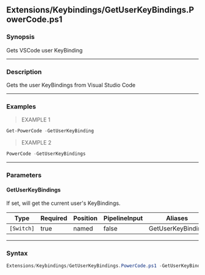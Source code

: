Extensions/Keybindings/GetUserKeyBindings.PowerCode.ps1
-------------------------------------------------------




### Synopsis
Gets VSCode user KeyBinding



---


### Description

Gets the user KeyBindings from Visual Studio Code



---


### Examples
> EXAMPLE 1

```PowerShell
Get-PowerCode -GetUserKeyBinding
```
> EXAMPLE 2

```PowerShell
PowerCode -GetUserKeyBindings
```


---


### Parameters
#### **GetUserKeyBindings**

If set, will get the current user's KeyBindings.






|Type      |Required|Position|PipelineInput|Aliases          |
|----------|--------|--------|-------------|-----------------|
|`[Switch]`|true    |named   |false        |GetUserKeyBinding|





---


### Syntax
```PowerShell
Extensions/Keybindings/GetUserKeyBindings.PowerCode.ps1 -GetUserKeyBindings [<CommonParameters>]
```
